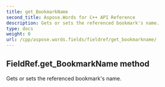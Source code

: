 ```yaml
---
title: get_BookmarkName
second_title: Aspose.Words for C++ API Reference
description: Gets or sets the referenced bookmark's name. 
type: docs
weight: 0
url: /cpp/aspose.words.fields/fieldref/get_bookmarkname/
---
```

## FieldRef.get_BookmarkName method


Gets or sets the referenced bookmark's name. 


